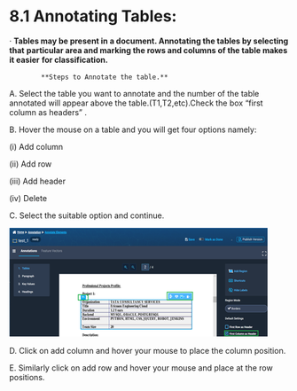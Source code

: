 # 8.1 Annotating Tables:

·       **Tables may be present in a document. Annotating the tables by selecting that**  **particular area and marking the rows and columns of the table makes it easier** **for classification.**

            **Steps to Annotate the table.**

A.      Select the table you want to annotate and the number of the table annotated will appear above the table.\(T1,T2,etc\).Check the box “first column as headers” .

B.     Hover the mouse on a table and you will get four options namely:

\(i\)     Add column

\(ii\)    Add row

\(iii\)   Add header

\(iv\)  Delete

C.    Select the suitable option and continue.

![](../../../.gitbook/assets/image%20%2897%29.png)

D.     Click on add column and hover your mouse to place the column position.

E.     Similarly click on add row and hover your mouse and place at the row positions.

